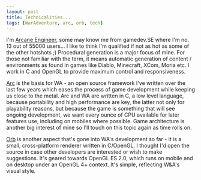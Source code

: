 ```yaml
---
layout: post
title: Technicalities...
tags: [WarAdventure, arc, orb, tech]
---
```


I'm [Arcane Engineer](http://gamedev.stackexchange.com/users/5473/arcane-engineer), some may know me from gamedev.SE where I'm no. 13 out of 55000 users... I like to think I'm qualified if not as hot as some of the other hotshots ;) Procedural generation is a major focus of mine. For those not familiar with the term, it means automatic generation of content / environments as found in games like Diablo, Minecraft, XCom, Moria etc. I work in C and OpenGL to provide maximum control and responsiveness.

[Arc](https://github.com/ArcaneIngenuity/arc) is the basis for WA - an open source framework I've written over the last few years which eases the process of game development while keeping us close to the metal. Arc and WA are written in C, a low level language, because portability and high performance are key, the latter not only for playability reasons, but because the game is something that will see ongoing development, we want every ounce of CPU available for later features use, including on mobiles where possible. Game architecture is another big interest of mine so I'll touch on this topic again as time rolls on.

[Orb](https://github.com/ArcaneIngenuity/orb) is another aspect that's gone into WA's development so far - it is a small, cross-platform renderer written in C/OpenGL. I thought I'd open the source in case other developers are interested or wish to make suggestions. It's geared towards OpenGL ES 2.0, which runs on mobile and on desktop under an OpenGL 4+ context. It's simple, reflecting W&A's visual style.